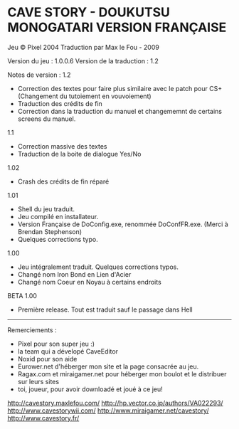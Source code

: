 CAVE STORY - DOUKUTSU MONOGATARI
VERSION FRANÇAISE
=================================

Jeu © Pixel 2004
Traduction par Max le Fou - 2009

Version du jeu : 1.0.0.6
Version de la traduction : 1.2

Notes de version :
1.2
- Correction des textes pour faire plus similaire avec le patch pour CS+ (Changement du tutoiement en vouvoiement)
- Traduction des crédits de fin
- Correction dans la traduction du manuel et changememnt de certains screens du manuel.

1.1
- Correction massive des textes
- Traduction de la boite de dialogue Yes/No

1.02
- Crash des crédits de fin réparé

1.01
- Shell du jeu traduit.
- Jeu compilé en installateur.
- Version Française de DoConfig.exe, renommée DoConfFR.exe. (Merci à Brendan Stephenson)
- Quelques corrections typo.

1.00
- Jeu intégralement traduit. Quelques corrections typos.
- Changé nom Iron Bond en Lien d'Acier
- Changé nom Coeur en Noyau à certains endroits

BETA 1.00
- Première release. Tout est traduit sauf le passage dans Hell

------------------------------------------

Remerciements :
- Pixel pour son super jeu :)
- la team qui a dévelopé CaveEditor
- Noxid pour son aide
- Eurower.net d'héberger mon site et la page consacrée au jeu.
- Ragax.com et miraigamer.net pour héberger mon boulot et le distribuer sur leurs sites
- toi, joueur, pour avoir downloadé et joué à ce jeu!

http://cavestory.maxlefou.com/
http://hp.vector.co.jp/authors/VA022293/
http://www.cavestorywii.com/
http://www.miraigamer.net/cavestory/
http://www.cavestory.fr/
